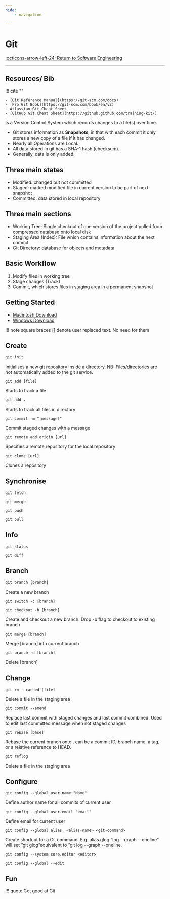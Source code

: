 ```yaml
---
hide:
    - navigation

---
```


# Git


[:octicons-arrow-left-24: Return to Software Engineering](/Knowledge-Notebook/Software-Engineering/)

---


## Resources/ Bib

!!! cite ""

    - [Git Reference Manual](https://git-scm.com/docs)
    - [Pro Git Book](https://git-scm.com/book/en/v2)
    - Atlassian Git Cheat Sheet
    - [GitHub Git Cheat Sheet](https://github.github.com/training-kit/)

Is a Version Control System which records changes to a file(s) over time.

- Git stores information as **Snapshots**, in that with each commit it only stores a new copy of a file if it has changed. 
- Nearly all Operations are Local. 
- All data stored in git has a SHA-1 hash (checksum).
- Generally, data is only added.

## Three main states

- Modified: changed but not committed
- Staged: marked modified file in current version to be part of next snapshot
- Committed: data stored in local repository

## Three main sections

- Working Tree: Single checkout of one version of the project pulled from compressed database onto local disk
- Staging Area (Index): File which contains information about the next commit
- Git Directory: database for objects and metadata

## Basic Workflow

1. Modify files in working tree
2. Stage changes (Track)
3. Commit, which stores files in staging area in a permanent snapshot

## Getting Started

- [Macintosh Download](https://git-scm.com/download/mac)
- [Windows Download](https://git-scm.com/download/win)

!!! note
    square braces [] denote user replaced text. No need for them

## Create

```
git init
```

Initialises a new git repository inside a directory. NB: Files/directories are not automatically added to the git service.

```
git add [file]
```

Starts to track a file

```
git add .
```

Starts to track all files in directory

```
git commit -m "[message]"
```

Commit staged changes with a message

```
git remote add origin [url]
```

Specifies a remote repository for the local repository

```
git clone [url]
```

Clones a repository

## Synchronise

```
git fetch
```

```
git merge
```

```
git push
```

```
git pull
```

## Info

```
git status
```

```
git diff
```

## Branch

```
git branch [branch]
```

Create a new branch

```
git switch -c [branch]
```

```
git checkout -b [branch]
```

Create and checkout a new branch. Drop -b flag to checkout to existing branch

```
git merge [branch]
```

Merge [branch] into current branch

```
git branch -d [branch]
```

Delete [branch]

## Change

```
git rm --cached [file]
```

Delete a file in the staging area

```
git commit --amend
```

Replace last commit with staged changes and last commit combined. Used to edit last committed message when not staged changes

```
git rebase [base]
```

Rebase the current branch onto <base>. <base> can be a commit ID,
branch name, a tag, or a relative reference to HEAD.

```
git reflog
```

Delete a file in the staging area

## Configure

```
git config --global user.name "Name"
```

Define author name for all commits of current user

```
git config --global user.email "email"
```

Define email for current user

```
git config --global alias. <alias-name> <git-command>
```

Create shortcut for a Git command. E.g. alias.glog “log --graph --oneline” will set ”git glog”equivalent to ”git log --graph --oneline.

```
git config --system core.editor <editor>
```

```
git config --global --edit
```

## Fun

!!! quote
    Get good at Git